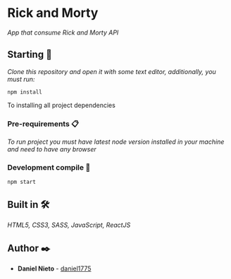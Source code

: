 # Rick and Morty

_App that consume Rick and Morty API_

## Starting 🚀

_Clone this repository and open it with some text editor, additionally, you must run:_

```
npm install
```

To installing all project dependencies

### Pre-requirements 📋

_To run project you must have latest node version installed in your machine and need to have any browser_

### Development compile 🔧

```
npm start
```

## Built in 🛠️

_HTML5, CSS3, SASS, JavaScript, ReactJS_

## Author ✒️

* **Daniel Nieto** - [daniel1775](https://github.com/daniel1775)
